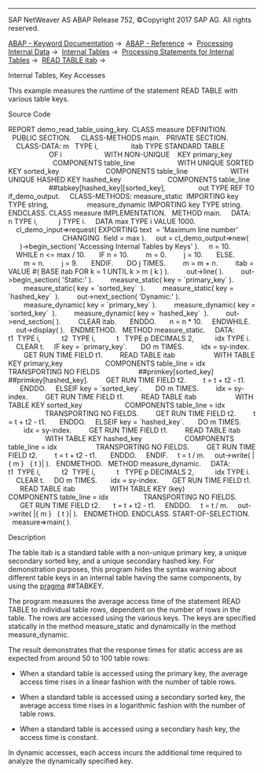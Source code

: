   

* * *

SAP NetWeaver AS ABAP Release 752, ©Copyright 2017 SAP AG. All rights reserved.

[ABAP - Keyword Documentation](https://help.sap.com/doc/abapdocu_752_index_htm/7.52/en-US/abenabap.htm) →  [ABAP - Reference](https://help.sap.com/doc/abapdocu_752_index_htm/7.52/en-US/abenabap_reference.htm) →  [Processing Internal Data](https://help.sap.com/doc/abapdocu_752_index_htm/7.52/en-US/abenabap_data_working.htm) →  [Internal Tables](https://help.sap.com/doc/abapdocu_752_index_htm/7.52/en-US/abenitab.htm) →  [Processing Statements for Internal Tables](https://help.sap.com/doc/abapdocu_752_index_htm/7.52/en-US/abentable_processing_statements.htm) →  [READ TABLE itab](https://help.sap.com/doc/abapdocu_752_index_htm/7.52/en-US/abapread_table.htm) → 

Internal Tables, Key Accesses

This example measures the runtime of the statement READ TABLE with various table keys.

Source Code

REPORT demo\_read\_table\_using\_key.
CLASS measure DEFINITION.
  PUBLIC SECTION.
    CLASS-METHODS main.
  PRIVATE SECTION.
    CLASS-DATA: m   TYPE i,
                itab TYPE STANDARD TABLE
                     OF i
                     WITH NON-UNIQUE    KEY primary\_key
                       COMPONENTS table\_line
                     WITH UNIQUE SORTED KEY sorted\_key
                       COMPONENTS table\_line
                     WITH UNIQUE HASHED KEY hashed\_key
                       COMPONENTS table\_line
                     ##tabkey\[hashed\_key\]\[sorted\_key\],
                out TYPE REF TO if\_demo\_output.
    CLASS-METHODS: measure\_static  IMPORTING key TYPE string,
                   measure\_dynamic IMPORTING key TYPE string.
ENDCLASS.
CLASS measure IMPLEMENTATION.
  METHOD main.
    DATA: n TYPE i,
          j TYPE i.
    DATA max TYPE i VALUE 1000.
    cl\_demo\_input=>request( EXPORTING text  = 'Maximum line number'
                            CHANGING  field = max ).
    out = cl\_demo\_output=>new(
      )->begin\_section( 'Accessing Internal Tables by Keys' ).
    n = 10.
    WHILE n <= max / 10.
      IF n = 10.
        m = 0.
        j = 10.
      ELSE.
        m = n.
        j = 9.
      ENDIF.
      DO j TIMES.
        m = m + n.
        itab = VALUE #( BASE itab FOR k = 1 UNTIL k > m ( k ) ).
        out->line( ).
        out->begin\_section( 'Static:' ).
        measure\_static( key = \`primary\_key\` ).
        measure\_static( key = \`sorted\_key\`  ).
        measure\_static( key = \`hashed\_key\`  ).
        out->next\_section( 'Dynamic:' ).
        measure\_dynamic( key = \`primary\_key\` ).
        measure\_dynamic( key = \`sorted\_key\`  ).
        measure\_dynamic( key = \`hashed\_key\`  ).
        out->end\_section( ).
        CLEAR itab.
      ENDDO.
      n = n \* 10.
    ENDWHILE.
    out->display( ).
  ENDMETHOD.
  METHOD measure\_static.
    DATA: t1  TYPE i,
          t2  TYPE i,
          t   TYPE p DECIMALS 2,
          idx TYPE i.
    CLEAR t.
    IF key = \`primary\_key\`.
      DO m TIMES.
        idx = sy-index.
        GET RUN TIME FIELD t1.
        READ TABLE itab
                   WITH TABLE KEY primary\_key
                     COMPONENTS table\_line = idx
                   TRANSPORTING NO FIELDS
                   ##primkey\[sorted\_key\] ##primkey\[hashed\_key\].
        GET RUN TIME FIELD t2.
        t = t + t2 - t1.
      ENDDO.
    ELSEIF key = \`sorted\_key\`.
      DO m TIMES.
        idx = sy-index.
        GET RUN TIME FIELD t1.
        READ TABLE itab
                   WITH TABLE KEY sorted\_key
                     COMPONENTS table\_line = idx
                   TRANSPORTING NO FIELDS.
        GET RUN TIME FIELD t2.
        t = t + t2 - t1.
      ENDDO.
    ELSEIF key = \`hashed\_key\`.
      DO m TIMES.
        idx = sy-index.
        GET RUN TIME FIELD t1.
        READ TABLE itab
                   WITH TABLE KEY hashed\_key
                     COMPONENTS table\_line = idx
                   TRANSPORTING NO FIELDS.
        GET RUN TIME FIELD t2.
        t = t + t2 - t1.
      ENDDO.
    ENDIF.
    t = t / m.
    out->write( |{ m }   { t }| ).
  ENDMETHOD.
  METHOD measure\_dynamic.
    DATA: t1  TYPE i,
          t2  TYPE i,
          t   TYPE p DECIMALS 2,
          idx TYPE i.
    CLEAR t.
    DO m TIMES.
      idx = sy-index.
      GET RUN TIME FIELD t1.
      READ TABLE itab
                 WITH TABLE KEY (key)
                   COMPONENTS table\_line = idx
                 TRANSPORTING NO FIELDS.
      GET RUN TIME FIELD t2.
      t = t + t2 - t1.
    ENDDO.
    t = t / m.
    out->write( |{ m }   { t }| ).
  ENDMETHOD.
ENDCLASS.
START-OF-SELECTION.
  measure=>main( ).

Description

The table itab is a standard table with a non-unique primary key, a unique secondary sorted key, and a unique secondary hashed key. For demonstration purposes, this program hides the syntax warning about different table keys in an internal table having the same components, by using the [pragma](https://help.sap.com/doc/abapdocu_752_index_htm/7.52/en-US/abenpragma_glosry.htm "Glossary Entry") ##TABKEY.

The program measures the average access time of the statement READ TABLE to individual table rows, dependent on the number of rows in the table. The rows are accessed using the various keys. The keys are specified statically in the method measure\_static and dynamically in the method measure\_dynamic.

The result demonstrates that the response times for static access are as expected from around 50 to 100 table rows:

-   When a standard table is accessed using the primary key, the average access time rises in a linear fashion with the number of table rows.

-   When a standard table is accessed using a secondary sorted key, the average access time rises in a logarithmic fashion with the number of table rows.

-   When a standard table is accessed using a secondary hash key, the access time is constant.

In dynamic accesses, each access incurs the additional time required to analyze the dynamically specified key.